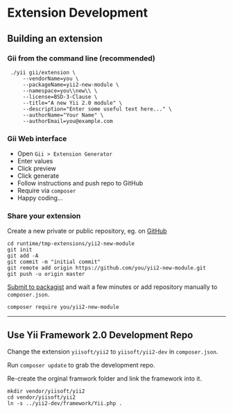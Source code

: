 Extension Development
=====================

Building an extension
---------------------

### Gii from the command line (recommended)

```
 ./yii gii/extension \
     --vendorName=you \
     --packageName=yii2-new-module \
     --namespace=you\\new\\ \
     --license=BSD-3-Clause \
     --title="A new Yii 2.0 module" \
     --description="Enter some useful text here..." \
     --authorName="Your Name" \
     --authorEmail=you@example.com
```

### Gii Web interface

- Open `Gii > Extension Generator`
- Enter values
- Click preview
- Click generate
- Follow instructions and push repo to GitHub
- Require via `composer`
- Happy coding...

### Share your extension

Create a new private or public repository, eg. on [GitHub](https://github.com/new)

```
cd runtime/tmp-extensions/yii2-new-module
git init
git add -A
git commit -m "initial commit"
git remote add origin https://github.com/you/yii2-new-module.git
git push -u origin master
```

[Submit to packagist](https://packagist.org/packages/submit) and wait a few minutes or add repository manually to `composer.json`.

```
composer require you/yii2-new-module
```

---

Use Yii Framework 2.0 Development Repo
--------------------------------------

Change the extension `yiisoft/yii2` to `yiisoft/yii2-dev` in `composer.json`.

Run `composer update` to grab the development repo.

Re-create the orginal framwork folder and link the framework into it.

```
mkdir vendor/yiisoft/yii2
cd vendor/yiisoft/yii2
ln -s ../yii2-dev/framework/Yii.php .
```

